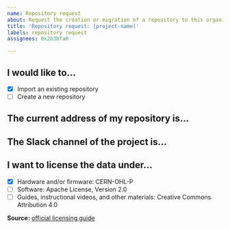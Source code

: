 ```yaml
---
name: Repository request
about: Request the creation or migration of a repository to this organization
title: 'Repository request: [project-name]'
labels: repository request
assignees: 0x2b3bfa0

---
```


## I would like to...
- [x] Import an existing repository
- [ ] Create a new repository

## The current address of my repository is...
<!-- paste the address here -->

## The Slack channel of the project is...
<!-- paste the name of the Slack channel -->

## I want to license the data under...

- [x] Hardware and/or firmware: CERN-OHL-P
- [ ] Software: Apache License, Version 2.0
- [ ] Guides, instructional videos, and other materials: Creative Commons Attribution 4.0

**Source:** [official licensing guide](/documentation/guidance/project-licensing.md)

